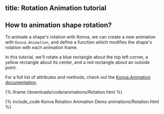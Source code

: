 title: Rotation Animation tutorial
---

## How to animation shape rotation?

To animate a shape's rotation with Konva, we can create a new animation with
`Konva.Animation`, and define a function which modifies the shape's rotation with each animation frame.

In this tutorial, we'll rotate a blue rectangle about the top left corner,
a yellow rectangle about its center, and a red rectangle about an outside point.

For a full list of attributes and methods, check out the [Konva.Animation documentation](/api/Konva.Animation.html).

{% iframe /downloads/code/animations/Rotation.html %}

{% include_code Konva Rotation Animation Demo animations/Rotation.html %}
